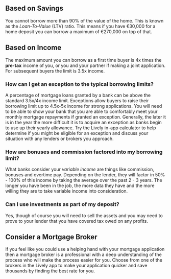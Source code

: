 ## Based on Savings

You cannot borrow more than 90% of the value of the home. This is known as the *Loan-To-Value* (LTV) ratio. This means if you have €30,000 for a home deposit you can borrow a maximum of €270,000 on top of that. 

## Based on Income
 
The maximum amount you can borrow as a first time buyer is 4x times the **pre-tax** income of you, or you and your partner if making a joint application. For subsequent buyers the limit is 3.5x income.

### How can I get an exception to the typical borrowing limits?

A percentage of mortgage loans granted by a bank can be above the standard 3.5x/4x income limit. Exceptions allow buyers to raise their borrowing limit up to 4.5x-5x income for strong applications. 
 You will need to be able to show your bank that you are able to comfortably meet your monthly mortgage repayments if granted an exception.
 Generally, the later it is in the year the more difficult it is to acquire an exception as banks begin to use up their yearly allowance.
 Try the Lively in-app calculator to help determine if you might be eligible for an exception and discuss your situation with any lenders or brokers you approach. 
 

### How are bonuses and commission factored into my borrowing limit?

What banks consider your *variable income* are things like commission, bonuses and overtime pay. Depending on the lender,
 they will factor in 50% - 100% of this income by taking the average over the past 2 - 3 years. The longer you have been in the job,
 the more data they have and the more willing they are to take variable income into consideration. 
 

### Can I use investments as part of my deposit?

Yes, though of course you will need to sell the assets and you may need to prove to your lender that you have covered tax owed on any profits.
 

## Consider a Mortgage Broker

If you feel like you could use a helping hand with your mortgage application then a mortgage broker is a professional with a deep understanding of the process who will make the process easier for you. Choose from one of the brokers in the Lively app to make your application quicker and save thousands by finding the best rate for you.
